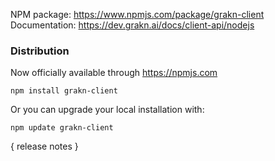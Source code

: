 NPM package: https://www.npmjs.com/package/grakn-client
Documentation: https://dev.grakn.ai/docs/client-api/nodejs

### Distribution
Now officially available through https://npmjs.com
```
npm install grakn-client
```
Or you can upgrade your local installation with:
```
npm update grakn-client
```

{ release notes }

